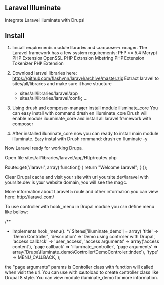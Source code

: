 Laravel Illuminate
---------------------
Integrate Laravel Illuminate with Drupal

Install
---------------------

1. Install requirements module libraries and composer-manager.
   The Laravel framework has a few system requirements:
    PHP >= 5.4
    Mcrypt PHP Extension
    OpenSSL PHP Extension
    Mbstring PHP Extension
    Tokenizer PHP Extension

2. Download laravel libraries here:
   https://github.com/flashvnn/laravel/archive/master.zip
   Extract laravel to sites/all/libraries and make sure it have structure
    - sites/all/libraries/laravel/app
    - sites/all/libraries/laravel/config
      ...
3. Using drush and composer-manager install module illuminate_core
   You can easy install with command drush en illuminate_core
   Drush will enable module iluuminate_core and install all laravel framework with composer

4. After installed illuminate_core now you can ready to install main module illuminate.
   Easy instal with Drush command: drush en illuminate -y

Now Laravel ready for working Drupal.

Open file sites/all/libraries/laravel/app/Http/routes.php

Route::get('/laravel', array(
  function()
  {
    return "Welcome Laravel";
  }
));

Clear Drupal cache and visit your site with url yoursite.dev/laravel with yoursite.dev is your website domain,
you will see the magic.

More information about Laravel 5 route and other information you can view here: http://laravel.com/

To use controller with hook_menu in Drupal module you can define menu like bellow:

/**
 * Implements hook_menu().
 */
$items['illuminate_demo'] = array(
    'title'            => 'Demo Controller',
    'description'      => 'Demo using controller with Drupal',
    'access callback'  => 'user_access',
    'access arguments' => array('access content'),
    'page callback'    => 'illuminate_controller',
    'page arguments'   => array('Drupa\illuminate_demo\Controller\DemoController::index'),
    'type'             => MENU_CALLBACK,
);

the "page arguments" params is Controller class with function will called when visit the url.
You can use with xautoload to create controller class like Drupal 8 style.
You can view module illuminate_demo for more information.
